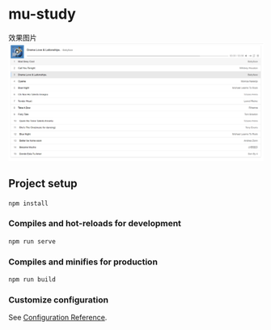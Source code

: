# mu-study
效果图片
![image](https://github.com/YANG1358382621/music/blob/master/music1%E6%95%88%E6%9E%9C.png)
## Project setup
```
npm install
```

### Compiles and hot-reloads for development
```
npm run serve
```

### Compiles and minifies for production
```
npm run build
```

### Customize configuration
See [Configuration Reference](https://cli.vuejs.org/config/).
